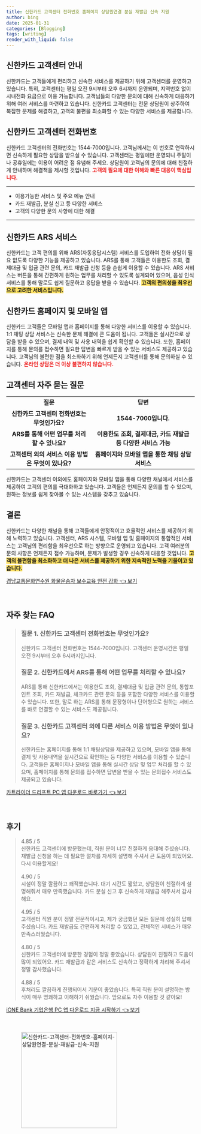 ```yaml
---
title: 신한카드 고객센터 전화번호 홈페이지 상담원연결 분실 재발급 신속 지원
author: bing
date: 2025-01-31
categories: [Blogging]
tags: [writing]
render_with_liquid: false
---
```



<h2 id='신한카드_고객센터_안내'>신한카드 고객센터 안내</h2>

<p>신한카드는 고객들에게 편리하고 신속한 서비스를 제공하기 위해 고객센터를 운영하고 있습니다. 특히, 고객센터는 평일 오전 9시부터 오후 6시까지 운영되며, 지역번호 없이 시내전화 요금으로 이용 가능합니다. 고객님들의 다양한 문의에 대해 신속하게 대응하기 위해 여러 서비스를 마련하고 있습니다. 신한카드 고객센터는 전문 상담원이 상주하여 복잡한 문제를 해결하고, 고객의 불편을 최소화할 수 있는 다양한 서비스를 제공합니다.</p>

<h2 id='신한카드_고객센터_전화번호'>신한카드 고객센터 전화번호</h2>

<p>신한카드 고객센터의 전화번호는 1544-7000입니다. 고객님께서는 이 번호로 연락하시면 신속하게 필요한 상담을 받으실 수 있습니다. 고객센터는 평일에만 운영되니 주말이나 공휴일에는 이용이 어려운 점 유념해 주세요. 상담원이 고객님의 문의에 대해 친절하게 안내하며 해결책을 제시할 것입니다. <b><span style="color: #ee2323;">고객의 필요에 대한 이해와 빠른 대응이 핵심입니다.</span></b></p>

<hr />

<ul>
    <li>이용가능한 서비스 및 주요 메뉴 안내</li>
    <li>카드 재발급, 분실 신고 등 다양한 서비스</li>
    <li>고객의 다양한 문의 사항에 대한 해결</li>
</ul>

<hr />

<h2 id='신한카드_ARS_서비스'>신한카드 ARS 서비스</h2>

<p>신한카드는 고객 편의를 위해 ARS(자동응답시스템) 서비스를 도입하여 전화 상담이 필요 없도록 다양한 기능을 제공하고 있습니다. ARS를 통해 고객들은 이용한도 조회, 결제대금 및 입금 관련 문의, 카드 재발급 신청 등을 손쉽게 이용할 수 있습니다. ARS 서비스는 버튼을 통해 간편하게 원하는 업무를 처리할 수 있도록 설계되어 있으며, 음성 인식 서비스를 통해 말로도 쉽게 질문하고 응답을 받을 수 있습니다. <b><span style="background-color: #ffe066;">고객의 편의성을 최우선으로 고려한 서비스입니다.</span></b></p>

<h2 id='신한카드_홈페이지_및_모바일_앱'>신한카드 홈페이지 및 모바일 앱</h2>

<p>신한카드 고객들은 모바일 앱과 홈페이지를 통해 다양한 서비스를 이용할 수 있습니다. 1:1 채팅 상담 서비스는 신속한 문제 해결에 큰 도움이 됩니다. 고객들은 실시간으로 상담을 받을 수 있으며, 결제 내역 및 사용 내역을 쉽게 확인할 수 있습니다. 또한, 홈페이지를 통해 문의를 접수하면 필요한 답변을 빠르게 받을 수 있는 서비스도 제공하고 있습니다. 고객님의 불편한 점을 최소화하기 위해 언제든지 고객센터를 통해 문의하실 수 있습니다. <b><span style="color: #ee2323;">온라인 상담은 더 이상 불편하지 않습니다.</span></b></p>

<h2 id='고객센터_자주_묻는_질문'>고객센터 자주 묻는 질문</h2>

<table>
    <tr>
        <td style="text-align: center; height: 17px;"><b>질문</b></td>
        <td style="text-align: center; height: 17px;"><b>답변</b></td>
    </tr>
    <tr>
        <td style="text-align: center; height: 17px;"><b>신한카드 고객센터 전화번호는 무엇인가요?</b></td>
        <td style="text-align: center; height: 17px;"><b>1544-7000입니다.</b></td>
    </tr>
    <tr>
        <td style="text-align: center; height: 17px;"><b>ARS를 통해 어떤 업무를 처리할 수 있나요?</b></td>
        <td style="text-align: center; height: 17px;"><b>이용한도 조회, 결제대금, 카드 재발급 등 다양한 서비스 가능</b></td>
    </tr>
    <tr>
        <td style="text-align: center; height: 17px;"><b>고객센터 외의 서비스 이용 방법은 무엇이 있나요?</b></td>
        <td style="text-align: center; height: 17px;"><b>홈페이지와 모바일 앱을 통한 채팅 상담 서비스</b></td>
    </tr>
</table>

<p>신한카드는 고객센터 이외에도 홈페이지와 모바일 앱을 통해 다양한 채널에서 서비스를 제공하여 고객의 편의를 극대화하고 있습니다. 고객들은 언제든지 문의를 할 수 있으며, 원하는 정보를 쉽게 찾아볼 수 있는 시스템을 갖추고 있습니다.</p>

<h2 id='결론'>결론</h2>

<p>신한카드는 다양한 채널을 통해 고객들에게 안정적이고 효율적인 서비스를 제공하기 위해 노력하고 있습니다. 고객센터, ARS 시스템, 모바일 앱 및 홈페이지의 통합적인 서비스는 고객님의 편리함을 최우선으로 하는 방향으로 운영되고 있습니다. 고객 여러분의 문의 사항은 언제든지 접수 가능하며, 문제가 발생할 경우 신속하게 대응할 것입니다. <b><span style="background-color: #ffe066;">고객의 불편함을 최소화하고 더 나은 서비스를 제공하기 위한 지속적인 노력을 기울이고 있습니다.</span></b></p>


<p><a class="click-button" title="경남교통문화연수원 화물운송자 보수교육 안전 강화" href="https://somered.github.io/posts/%EA%B2%BD%EB%82%A8%EA%B5%90%ED%86%B5%EB%AC%B8%ED%99%94%EC%97%B0%EC%88%98%EC%9B%90-%ED%99%94%EB%AC%BC%EC%9A%B4%EC%86%A1%EC%9E%90-%EB%B3%B4%EC%88%98%EA%B5%90%EC%9C%A1-%EC%95%88%EC%A0%84-%EA%B0%95%ED%99%94/" rel="dofollow">경남교통문화연수원 화물운송자 보수교육 안전 강화 👈 보기</a></p><br>
<h2 id='자주_찾는_FAQ'>자주 찾는 FAQ</h2>
<div itemscope="" itemtype="https://schema.org/FAQPage"> 
<blockquote> 
<div itemscope="" itemprop="mainEntity" itemtype="https://schema.org/Question"> 
<h3 itemprop="name">질문 1. 신한카드 고객센터 전화번호는 무엇인가요?</h3> 
<div itemscope="" itemprop="acceptedAnswer" itemtype="https://schema.org/Answer"> 
<span itemprop="text"> 
<p>신한카드 고객센터 전화번호는 1544-7000입니다. 고객센터 운영시간은 평일 오전 9시부터 오후 6시까지입니다.</p> 
</span> 
</div> 
</div> 
<div itemscope="" itemprop="mainEntity" itemtype="https://schema.org/Question"> 
<h3 itemprop="name">질문 2. 신한카드에서 ARS를 통해 어떤 업무를 처리할 수 있나요?</h3> 
<div itemscope="" itemprop="acceptedAnswer" itemtype="https://schema.org/Answer"> 
<span itemprop="text"> 
<p>ARS를 통해 신한카드에서는 이용한도 조회, 결제대금 및 입금 관련 문의, 통합포인트 조회, 카드 재발급, 체크카드 관련 문의 등을 포함한 다양한 서비스를 이용할 수 있습니다. 또한, 말로 하는 ARS를 통해 문장형이나 단어형으로 원하는 서비스를 바로 연결할 수 있는 서비스도 제공됩니다.</p> 
</span> 
</div> 
</div> 
<div itemscope="" itemprop="mainEntity" itemtype="https://schema.org/Question"> 
<h3 itemprop="name">질문 3. 신한카드 고객센터 외에 다른 서비스 이용 방법은 무엇이 있나요?</h3> 
<div itemscope="" itemprop="acceptedAnswer" itemtype="https://schema.org/Answer"> 
<span itemprop="text"> 
<p>신한카드는 홈페이지를 통해 1:1 채팅상담을 제공하고 있으며, 모바일 앱을 통해 결제 및 사용내역을 실시간으로 확인하는 등 다양한 서비스를 이용할 수 있습니다. 고객들은 홈페이지나 모바일 앱을 통해 실시간 상담 및 업무 처리를 할 수 있으며, 홈페이지를 통해 문의를 접수하면 답변을 받을 수 있는 문의접수 서비스도 제공되고 있습니다.</p> 
</span> 
</div> 
</div> 
</blockquote> 
</div>
<p><a class="click-button" title="카트라이더 드리프트 PC 앱 다운로드 바로가기" href="https://somered.github.io/posts/%EC%B9%B4%ED%8A%B8%EB%9D%BC%EC%9D%B4%EB%8D%94-%EB%93%9C%EB%A6%AC%ED%94%84%ED%8A%B8-PC-%EC%95%B1-%EB%8B%A4%EC%9A%B4%EB%A1%9C%EB%93%9C-%EB%B0%94%EB%A1%9C%EA%B0%80%EA%B8%B0/" rel="dofollow">카트라이더 드리프트 PC 앱 다운로드 바로가기 👈 보기</a></p><br>
<h2 id='후기'>후기</h2>
<div itemscope itemtype="https://schema.org/Product">
  <blockquote>
  <div itemprop="review" itemscope itemtype="https://schema.org/Review">
      <div itemprop="reviewRating" itemscope itemtype="https://schema.org/Rating"> <span itemprop="ratingValue">4.85</span> / <span itemprop="bestRating">5</span> </div>
      <span itemprop="reviewBody">신한카드 고객센터에 방문했는데, 직원 분이 너무 친절하게 응대해 주셨습니다. 재발급 신청을 하는 데 필요한 절차를 자세히 설명해 주셔서 큰 도움이 되었어요. 다시 이용할게요!</span>
  </div>
  <br>
  <div itemprop="review" itemscope itemtype="https://schema.org/Review">
      <div itemprop="reviewRating" itemscope itemtype="https://schema.org/Rating"> <span itemprop="ratingValue">4.90</span> / <span itemprop="bestRating">5</span> </div>
      <span itemprop="reviewBody">시설이 정말 깔끔하고 쾌적했습니다. 대기 시간도 짧았고, 상담원이 친절하게 설명해줘서 매우 만족했습니다. 카드 분실 신고 후 신속하게 재발급 해주셔서 감사해요.</span>
  </div>
  <br>
  <div itemprop="review" itemscope itemtype="https://schema.org/Review">
      <div itemprop="reviewRating" itemscope itemtype="https://schema.org/Rating"> <span itemprop="ratingValue">4.95</span> / <span itemprop="bestRating">5</span> </div>
      <span itemprop="reviewBody">고객센터 직원 분이 정말 전문적이시고, 제가 궁금했던 모든 질문에 성실히 답해주셨습니다. 카드 재발급도 간편하게 처리할 수 있었고, 전체적인 서비스가 매우 만족스러웠습니다.</span>
  </div>
  <br>
  <div itemprop="review" itemscope itemtype="https://schema.org/Review">
      <div itemprop="reviewRating" itemscope itemtype="https://schema.org/Rating"> <span itemprop="ratingValue">4.80</span> / <span itemprop="bestRating">5</span> </div>
      <span itemprop="reviewBody">신한카드 고객센터에 방문한 경험이 정말 좋았습니다. 상담원이 친절하고 도움이 많이 되었어요. 카드 재발급과 같은 서비스도 신속하고 정확하게 처리해 주셔서 정말 감사했습니다.</span>
  </div>
  <br>
  <div itemprop="review" itemscope itemtype="https://schema.org/Review">
      <div itemprop="reviewRating" itemscope itemtype="https://schema.org/Rating"> <span itemprop="ratingValue">4.88</span> / <span itemprop="bestRating">5</span> </div>
      <span itemprop="reviewBody">후처리도 깔끔하게 진행되어서 기분이 좋았습니다. 특히 직원 분이 설명하는 방식이 매우 명쾌하고 이해하기 쉬웠습니다. 앞으로도 자주 이용할 것 같아요!</span>
  </div>
  </blockquote>
</div>
<p><a class="click-button" title="iONE Bank 기업은행 PC 앱 다운로드 지금 시작하기" href="https://somered.github.io/posts/iONE-Bank-%EA%B8%B0%EC%97%85%EC%9D%80%ED%96%89-PC-%EC%95%B1-%EB%8B%A4%EC%9A%B4%EB%A1%9C%EB%93%9C-%EC%A7%80%EA%B8%88-%EC%8B%9C%EC%9E%91%ED%95%98%EA%B8%B0/" rel="dofollow">iONE Bank 기업은행 PC 앱 다운로드 지금 시작하기 👈 보기</a></p><br>
<figure class="image"><img src="https://somered.github.io/assets/img/thumbnail/신한카드-고객센터-전화번호-홈페이지-상담원연결-분실-재발급-신속-지원.webp" alt="신한카드-고객센터-전화번호-홈페이지-상담원연결-분실-재발급-신속-지원" width="256" height="256"></figure>